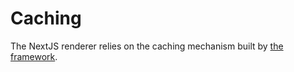 Caching
======================================================

The NextJS renderer relies on the caching mechanism built by [the framework](https://nextjs.org/docs/app/building-your-application/caching).

